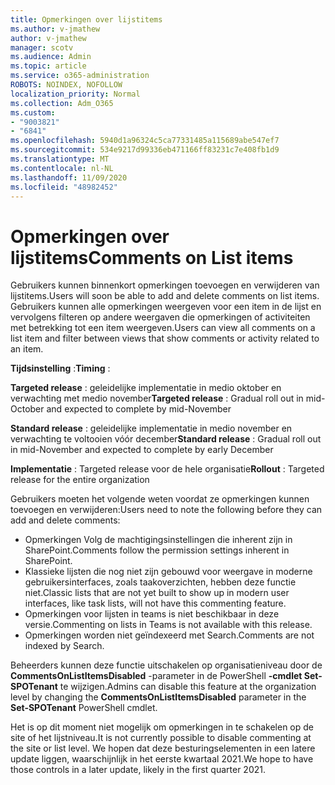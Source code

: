 ```yaml
---
title: Opmerkingen over lijstitems
ms.author: v-jmathew
author: v-jmathew
manager: scotv
ms.audience: Admin
ms.topic: article
ms.service: o365-administration
ROBOTS: NOINDEX, NOFOLLOW
localization_priority: Normal
ms.collection: Adm_O365
ms.custom:
- "9003821"
- "6841"
ms.openlocfilehash: 5940d1a96324c5ca77331485a115689abe547ef7
ms.sourcegitcommit: 534e9217d99336eb471166ff83231c7e408fb1d9
ms.translationtype: MT
ms.contentlocale: nl-NL
ms.lasthandoff: 11/09/2020
ms.locfileid: "48982452"
---
```

# <a name="comments-on-list-items"></a><span data-ttu-id="96f6d-102">Opmerkingen over lijstitems</span><span class="sxs-lookup"><span data-stu-id="96f6d-102">Comments on List items</span></span>

<span data-ttu-id="96f6d-103">Gebruikers kunnen binnenkort opmerkingen toevoegen en verwijderen van lijstitems.</span><span class="sxs-lookup"><span data-stu-id="96f6d-103">Users will soon be able to add and delete comments on list items.</span></span> <span data-ttu-id="96f6d-104">Gebruikers kunnen alle opmerkingen weergeven voor een item in de lijst en vervolgens filteren op andere weergaven die opmerkingen of activiteiten met betrekking tot een item weergeven.</span><span class="sxs-lookup"><span data-stu-id="96f6d-104">Users can view all comments on a list item and filter between views that show comments or activity related to an item.</span></span>

<span data-ttu-id="96f6d-105">**Tijdsinstelling** :</span><span class="sxs-lookup"><span data-stu-id="96f6d-105">**Timing** :</span></span>

<span data-ttu-id="96f6d-106">**Targeted release** : geleidelijke implementatie in medio oktober en verwachting met medio november</span><span class="sxs-lookup"><span data-stu-id="96f6d-106">**Targeted release** : Gradual roll out in mid-October and expected to complete by mid-November</span></span>

<span data-ttu-id="96f6d-107">**Standard release** : geleidelijke implementatie in medio november en verwachting te voltooien vóór december</span><span class="sxs-lookup"><span data-stu-id="96f6d-107">**Standard release** : Gradual roll out in mid-November and expected to complete by early December</span></span>

<span data-ttu-id="96f6d-108">**Implementatie** : Targeted release voor de hele organisatie</span><span class="sxs-lookup"><span data-stu-id="96f6d-108">**Rollout** : Targeted release for the entire organization</span></span>

<span data-ttu-id="96f6d-109">Gebruikers moeten het volgende weten voordat ze opmerkingen kunnen toevoegen en verwijderen:</span><span class="sxs-lookup"><span data-stu-id="96f6d-109">Users need to note the following before they can add and delete comments:</span></span>

- <span data-ttu-id="96f6d-110">Opmerkingen Volg de machtigingsinstellingen die inherent zijn in SharePoint.</span><span class="sxs-lookup"><span data-stu-id="96f6d-110">Comments follow the permission settings inherent in SharePoint.</span></span>
- <span data-ttu-id="96f6d-111">Klassieke lijsten die nog niet zijn gebouwd voor weergave in moderne gebruikersinterfaces, zoals taakoverzichten, hebben deze functie niet.</span><span class="sxs-lookup"><span data-stu-id="96f6d-111">Classic lists that are not yet built to show up in modern user interfaces, like task lists, will not have this commenting feature.</span></span>
- <span data-ttu-id="96f6d-112">Opmerkingen voor lijsten in teams is niet beschikbaar in deze versie.</span><span class="sxs-lookup"><span data-stu-id="96f6d-112">Commenting on lists in Teams is not available with this release.</span></span>
- <span data-ttu-id="96f6d-113">Opmerkingen worden niet geïndexeerd met Search.</span><span class="sxs-lookup"><span data-stu-id="96f6d-113">Comments are not indexed by Search.</span></span>

<span data-ttu-id="96f6d-114">Beheerders kunnen deze functie uitschakelen op organisatieniveau door de **CommentsOnListItemsDisabled** -parameter in de PowerShell **-cmdlet Set-SPOTenant** te wijzigen.</span><span class="sxs-lookup"><span data-stu-id="96f6d-114">Admins can disable this feature at the organization level by changing the **CommentsOnListItemsDisabled** parameter in the **Set-SPOTenant** PowerShell cmdlet.</span></span>

<span data-ttu-id="96f6d-115">Het is op dit moment niet mogelijk om opmerkingen in te schakelen op de site of het lijstniveau.</span><span class="sxs-lookup"><span data-stu-id="96f6d-115">It is not currently possible to disable commenting at the site or list level.</span></span> <span data-ttu-id="96f6d-116">We hopen dat deze besturingselementen in een latere update liggen, waarschijnlijk in het eerste kwartaal 2021.</span><span class="sxs-lookup"><span data-stu-id="96f6d-116">We hope to have those controls in a later update, likely in the first quarter 2021.</span></span>
